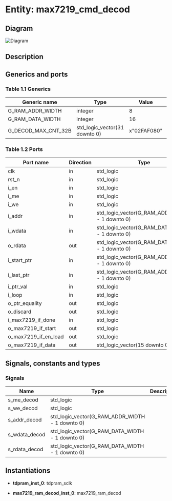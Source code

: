 # Entity: max7219_cmd_decod
## Diagram
![Diagram](max7219_cmd_decod.svg "Diagram")
## Description
## Generics and ports
### Table 1.1 Generics
| Generic name        | Type                          | Value       | Description |
| ------------------- | ----------------------------- | ----------- | ----------- |
| G_RAM_ADDR_WIDTH    | integer                       | 8           |             |
| G_RAM_DATA_WIDTH    | integer                       | 16          |             |
| G_DECOD_MAX_CNT_32B | std_logic_vector(31 downto 0) | x"02FAF080" |             |
### Table 1.2 Ports
| Port name            | Direction | Type                                            | Description |
| -------------------- | --------- | ----------------------------------------------- | ----------- |
| clk                  | in        | std_logic                                       |             |
| rst_n                | in        | std_logic                                       |             |
| i_en                 | in        | std_logic                                       |             |
| i_me                 | in        | std_logic                                       |             |
| i_we                 | in        | std_logic                                       |             |
| i_addr               | in        | std_logic_vector(G_RAM_ADDR_WIDTH - 1 downto 0) |             |
| i_wdata              | in        | std_logic_vector(G_RAM_DATA_WIDTH - 1 downto 0) |             |
| o_rdata              | out       | std_logic_vector(G_RAM_DATA_WIDTH - 1 downto 0) |             |
| i_start_ptr          | in        | std_logic_vector(G_RAM_ADDR_WIDTH - 1 downto 0) |             |
| i_last_ptr           | in        | std_logic_vector(G_RAM_ADDR_WIDTH - 1 downto 0) |             |
| i_ptr_val            | in        | std_logic                                       |             |
| i_loop               | in        | std_logic                                       |             |
| o_ptr_equality       | out       | std_logic                                       |             |
| o_discard            | out       | std_logic                                       |             |
| i_max7219_if_done    | in        | std_logic                                       |             |
| o_max7219_if_start   | out       | std_logic                                       |             |
| o_max7219_if_en_load | out       | std_logic                                       |             |
| o_max7219_if_data    | out       | std_logic_vector(15 downto 0)                   |             |
## Signals, constants and types
### Signals
| Name          | Type                                            | Description |
| ------------- | ----------------------------------------------- | ----------- |
| s_me_decod    | std_logic                                       |             |
| s_we_decod    | std_logic                                       |             |
| s_addr_decod  | std_logic_vector(G_RAM_ADDR_WIDTH - 1 downto 0) |             |
| s_wdata_decod | std_logic_vector(G_RAM_DATA_WIDTH - 1 downto 0) |             |
| s_rdata_decod | std_logic_vector(G_RAM_DATA_WIDTH - 1 downto 0) |             |
## Instantiations
- **tdpram_inst_0**: tdpram_sclk

- **max7219_ram_decod_inst_0**: max7219_ram_decod

